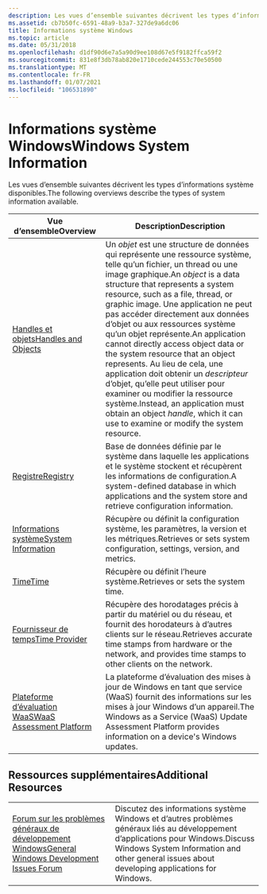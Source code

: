 ```yaml
---
description: Les vues d’ensemble suivantes décrivent les types d’informations système disponibles.
ms.assetid: cb7b50fc-6591-48a9-b3a7-327de9a6dc06
title: Informations système Windows
ms.topic: article
ms.date: 05/31/2018
ms.openlocfilehash: d1df90d6e7a5a90d9ee108d67e5f9182ffca59f2
ms.sourcegitcommit: 831e8f3db78ab820e1710cede244553c70e50500
ms.translationtype: MT
ms.contentlocale: fr-FR
ms.lasthandoff: 01/07/2021
ms.locfileid: "106531890"
---
```

# <a name="windows-system-information"></a><span data-ttu-id="60768-103">Informations système Windows</span><span class="sxs-lookup"><span data-stu-id="60768-103">Windows System Information</span></span>

<span data-ttu-id="60768-104">Les vues d’ensemble suivantes décrivent les types d’informations système disponibles.</span><span class="sxs-lookup"><span data-stu-id="60768-104">The following overviews describe the types of system information available.</span></span>



| <span data-ttu-id="60768-105">Vue d’ensemble</span><span class="sxs-lookup"><span data-stu-id="60768-105">Overview</span></span>                                                | <span data-ttu-id="60768-106">Description</span><span class="sxs-lookup"><span data-stu-id="60768-106">Description</span></span>                                                                                                                                                                                                                                                                                                                         |
|---------------------------------------------------------|-------------------------------------------------------------------------------------------------------------------------------------------------------------------------------------------------------------------------------------------------------------------------------------------------------------------------------------|
| [<span data-ttu-id="60768-107">Handles et objets</span><span class="sxs-lookup"><span data-stu-id="60768-107">Handles and Objects</span></span>](handles-and-objects.md)          | <span data-ttu-id="60768-108">Un *objet* est une structure de données qui représente une ressource système, telle qu’un fichier, un thread ou une image graphique.</span><span class="sxs-lookup"><span data-stu-id="60768-108">An *object* is a data structure that represents a system resource, such as a file, thread, or graphic image.</span></span> <span data-ttu-id="60768-109">Une application ne peut pas accéder directement aux données d’objet ou aux ressources système qu’un objet représente.</span><span class="sxs-lookup"><span data-stu-id="60768-109">An application cannot directly access object data or the system resource that an object represents.</span></span> <span data-ttu-id="60768-110">Au lieu de cela, une application doit obtenir un *descripteur* d’objet, qu’elle peut utiliser pour examiner ou modifier la ressource système.</span><span class="sxs-lookup"><span data-stu-id="60768-110">Instead, an application must obtain an object *handle*, which it can use to examine or modify the system resource.</span></span> |
| [<span data-ttu-id="60768-111">Registre</span><span class="sxs-lookup"><span data-stu-id="60768-111">Registry</span></span>](registry.md)                                | <span data-ttu-id="60768-112">Base de données définie par le système dans laquelle les applications et le système stockent et récupèrent les informations de configuration.</span><span class="sxs-lookup"><span data-stu-id="60768-112">A system-defined database in which applications and the system store and retrieve configuration information.</span></span>                                                                                                                                                                                                                        |
| [<span data-ttu-id="60768-113">Informations système</span><span class="sxs-lookup"><span data-stu-id="60768-113">System Information</span></span>](system-information.md)            | <span data-ttu-id="60768-114">Récupère ou définit la configuration système, les paramètres, la version et les métriques.</span><span class="sxs-lookup"><span data-stu-id="60768-114">Retrieves or sets system configuration, settings, version, and metrics.</span></span>                                                                                                                                                                                                                                                             |
| [<span data-ttu-id="60768-115">Time</span><span class="sxs-lookup"><span data-stu-id="60768-115">Time</span></span>](time.md)                                        | <span data-ttu-id="60768-116">Récupère ou définit l’heure système.</span><span class="sxs-lookup"><span data-stu-id="60768-116">Retrieves or sets the system time.</span></span>                                                                                                                                                                                                                                                                                                  |
| [<span data-ttu-id="60768-117">Fournisseur de temps</span><span class="sxs-lookup"><span data-stu-id="60768-117">Time Provider</span></span>](time-provider.md)                      | <span data-ttu-id="60768-118">Récupère des horodatages précis à partir du matériel ou du réseau, et fournit des horodateurs à d’autres clients sur le réseau.</span><span class="sxs-lookup"><span data-stu-id="60768-118">Retrieves accurate time stamps from hardware or the network, and provides time stamps to other clients on the network.</span></span>                                                                                                                                                                                                              |
| [<span data-ttu-id="60768-119">Plateforme d’évaluation WaaS</span><span class="sxs-lookup"><span data-stu-id="60768-119">WaaS Assessment Platform</span></span>](update-assessor-service.md) | <span data-ttu-id="60768-120">La plateforme d’évaluation des mises à jour de Windows en tant que service (WaaS) fournit des informations sur les mises à jour Windows d’un appareil.</span><span class="sxs-lookup"><span data-stu-id="60768-120">The Windows as a Service (WaaS) Update Assessment Platform provides information on a device's Windows updates.</span></span>                                                                                                                                                                                                                      |



 

## <a name="additional-resources"></a><span data-ttu-id="60768-121">Ressources supplémentaires</span><span class="sxs-lookup"><span data-stu-id="60768-121">Additional Resources</span></span>



|                                                                                                                                   |                                                                                                                   |
|-----------------------------------------------------------------------------------------------------------------------------------|-------------------------------------------------------------------------------------------------------------------|
| [<span data-ttu-id="60768-122">Forum sur les problèmes généraux de développement Windows</span><span class="sxs-lookup"><span data-stu-id="60768-122">General Windows Development Issues Forum</span></span>](https://social.msdn.microsoft.com/Forums/windowsdesktop/home?forum=windowsgeneraldevelopmentissues) | <span data-ttu-id="60768-123">Discutez des informations système Windows et d’autres problèmes généraux liés au développement d’applications pour Windows.</span><span class="sxs-lookup"><span data-stu-id="60768-123">Discuss Windows System Information and other general issues about developing applications for Windows.</span></span><br/> |



 

 

 




